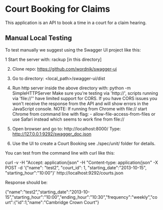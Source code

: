 # Court Booking for Claims

This application is an API to book a time in a court for a claim hearing.

## Manual Local Testing

To test manually we suggest using the Swagger UI project like this:

1 Start the server with:
    rackup [in this directory]

2. Clone repo: https://github.com/wordnik/swagger-ui

3. Go to directory: <local_path>/swagger-ui/dist

4. Run http server inside the above directory with: python -m SimpleHTTPServer
   Make sure you're testing via 'http://', scripts running via 'file://'' have limited support for CORS.
   If you have CORS issues you won't receive the response from the API and will show errors in the JavaScript console.
   NOTE:
   If running from Chrome with file:// start Chrome from command line with flag: - allow-file-access-from-files
   or use Safari instead which seems to work fine from file://

5. Open browser and go to: http://localhost:8000/
   Type: http://127.0.0.1:9292/swagger_doc.json

6. Use the UI to create a Court Booking see ./spec/unit/ folder for details.

You can test from the command line with curl like this:

curl -v -H "Accept: application/json" -H "Content-type: application/json" -X POST -d '{"name": "test2", "court_id": 1, "starting_date":"2013-10-15", "starting_hour":"10:00"}' http://localhost:9292/courts.json

Response should be:

{"name":"test2","starting_date":"2013-10-15","starting_hour":"10:00","ending_hour":"10:30","frequency":"weekly","court":{"id":1,"name":"Cambridge Crown Court"}

